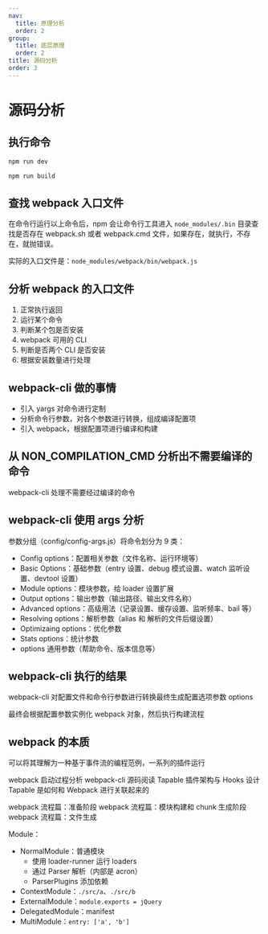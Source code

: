 ```yaml
---
nav:
  title: 原理分析
  order: 2
group:
  title: 底层原理
  order: 2
title: 源码分析
order: 3
---
```


# 源码分析

## 执行命令

```bash
npm run dev

npm run build
```

## 查找 webpack 入口文件

在命令行运行以上命令后，npm 会让命令行工具进入 `node_modules/.bin` 目录查找是否存在 webpack.sh 或者 webpack.cmd 文件，如果存在，就执行，不存在，就抛错误。

实际的入口文件是：`node_modules/webpack/bin/webpack.js`

## 分析 webpack 的入口文件

1. 正常执行返回
2. 运行某个命令
3. 判断某个包是否安装
4. webpack 可用的 CLI
5. 判断是否两个 CLI 是否安装
6. 根据安装数量进行处理

## webpack-cli 做的事情

- 引入 yargs 对命令进行定制
- 分析命令行参数，对各个参数进行转换，组成编译配置项
- 引入 webpack，根据配置项进行编译和构建

## 从 NON_COMPILATION_CMD 分析出不需要编译的命令

webpack-cli 处理不需要经过编译的命令

## webpack-cli 使用 args 分析

参数分组（config/config-args.js）将命令划分为 9 类：

- Config options：配置相关参数（文件名称、运行环境等）
- Basic Options：基础参数（entry 设置、debug 模式设置、watch 监听设置、devtool 设置）
- Module options：模块参数，给 loader 设置扩展
- Output options：输出参数（输出路径、输出文件名称）
- Advanced options：高级用法（记录设置、缓存设置、监听频率、bail 等）
- Resolving options：解析参数（alias 和 解析的文件后缀设置）
- Optimizaing options：优化参数
- Stats options：统计参数
- options 通用参数（帮助命令、版本信息等）

## webpack-cli 执行的结果

webpack-cli 对配置文件和命令行参数进行转换最终生成配置选项参数 options

最终会根据配置参数实例化 webpack 对象，然后执行构建流程

## webpack 的本质

可以将其理解为一种基于事件流的编程范例，一系列的插件运行

webpack 启动过程分析
webpack-cli 源码阅读
Tapable 插件架构与 Hooks 设计
Tapable 是如何和 Webpack 进行关联起来的

webpack 流程篇：准备阶段
webpack 流程篇：模块构建和 chunk 生成阶段
webpack 流程篇：文件生成

Module：

- NormalModule：普通模块
  - 使用 loader-runner 运行 loaders
  - 通过 Parser 解析（内部是 acron）
  - ParserPlugins 添加依赖
- ContextModule：`./src/a`、`./src/b`
- ExternalModule：`module.exports = jQuery`
- DelegatedModule：manifest
- MultiModule：`entry: ['a', 'b']`
